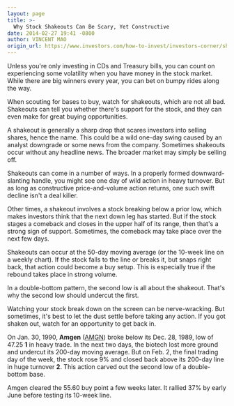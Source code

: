 ```yaml
---
layout: page
title: >-
  Why Stock Shakeouts Can Be Scary, Yet Constructive
date: 2014-02-27 19:41 -0800
author: VINCENT MAO
origin_url: https://www.investors.com/how-to-invest/investors-corner/shakeouts-can-show-supporting-action
---
```





Unless you're only investing in CDs and Treasury bills, you can count on experiencing some volatility when you have money in the stock market. While there are big winners every year, you can bet on bumpy rides along the way.


When scouting for bases to buy, watch for shakeouts, which are not all bad. Shakeouts can tell you whether there's support for the stock, and they can even make for great buying opportunities.


A shakeout is generally a sharp drop that scares investors into selling shares, hence the name. This could be a wild one-day swing caused by an analyst downgrade or some news from the company. Sometimes shakeouts occur without any headline news. The broader market may simply be selling off.


Shakeouts can come in a number of ways. In a properly formed downward-slanting handle, you might see one day of wild action in heavy turnover. But as long as constructive price-and-volume action returns, one such swift decline isn't a deal killer.


Other times, a shakeout involves a stock breaking below a prior low, which makes investors think that the next down leg has started. But if the stock stages a comeback and closes in the upper half of its range, then that's a strong sign of support. Sometimes, the comeback may take place over the next few days.


Shakeouts can occur at the 50-day moving average (or the 10-week line on a weekly chart). If the stock falls to the line or breaks it, but snaps right back, that action could become a buy setup. This is especially true if the rebound takes place in strong volume.


In a double-bottom pattern, the second low is all about the shakeout. That's why the second low should undercut the first.


Watching your stock break down on the screen can be nerve-wracking. But sometimes, it's best to let the dust settle before taking any action. If you got shaken out, watch for an opportunity to get back in.


On Jan. 30, 1990, **Amgen** ([AMGN](https://research.investors.com/quote.aspx?symbol=AMGN)) broke below its Dec. 28, 1989, low of 47.25 **1** in heavy trade. In the next two days, the biotech lost more ground and undercut its 200-day moving average. But on Feb. 2, the final trading day of the week, the stock rose 9% and closed back above its 200-day line in huge turnover **2**. This action carved out the second low of a double-bottom base.


Amgen cleared the 55.60 buy point a few weeks later. It rallied 37% by early June before testing its 10-week line.




